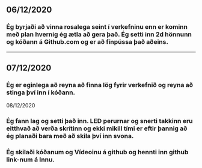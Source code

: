 06/12/2020
---
### Ég byrjaði að vinna rosalega seint í verkefninu enn er kominn með plan hvernig ég ætla að gera það. Ég setti inn 2d hönnunn og kóðann á Github.com og er að fínpússa það aðeins.
---
07/12/2020
---
### Ég er eginlega að reyna að finna lög fyrir verkefnið og reyna að stinga því inn í kóðann.
08/12/2020
### Ég fann lag og setti það inn. LED perurnar og snerti takkinn eru eitthvað að verða skrítinn og ekki mikill tími er eftir þannig að ég planaði bara með að skila því inn svona.
### Ég skilaði kóðanum og Vídeoinu á github og hennti inn github link-num á Innu.
